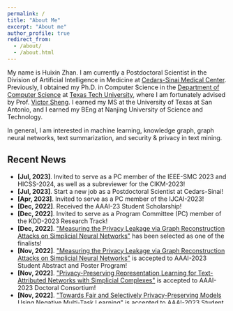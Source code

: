 ```yaml
---
permalink: /
title: "About Me"
excerpt: "About me"
author_profile: true
redirect_from: 
  - /about/
  - /about.html
---
```


My name is Huixin Zhan. I am currently a Postdoctoral Scientist in the Division of Artificial Intelligence in Medicine at [Cedars-Sinai Medical Center](https://www.cedars-sinai.org). Previously, I obtained my Ph.D. in Computer Science in the [Department of Computer Science](https://www.depts.ttu.edu/cs/) at [Texas Tech University](https://www.ttu.edu/), where I am fortunately advised by Prof. [Victor Sheng](https://www.depts.ttu.edu/cs/faculty/victor_sheng/index.php). I earned my MS at the University of Texas at San Antonio, and I earned my BEng at Nanjing University of Science and Technology. 

In general, I am interested in machine learning, knowledge graph, graph neural networks, text summarization, and security & privacy in text mining.

## <i class="fa fa-fw fa-rss "></i> Recent News ##

<ul style="width: auto; height: 300px; overflow: auto">

  <li> <b>[Jul, 2023]</b>. Invited to serve as a PC member of the IEEE-SMC 2023 and HICSS-2024, as well as a subreviewer for the CIKM-2023!</li>
  <li> <b>[Jul, 2023]</b>. Start a new job as a Postdoctoral Scientist at Cedars-Sinai!</li>
  
  <li> <b>[Apr, 2023]</b>. Invited to serve as a PC member of the IJCAI-2023!</li>

  <li> <b>[Dec, 2022]</b>. Received the AAAI-23 Student Scholarship!</li>

  <li> <b>[Dec, 2022]</b>. Invited to serve as a Program Committee (PC) member of the KDD-2023 Research Track!</li>
  
  <li> <b>[Dec, 2022]</b>. <a href="https://huixin-zhan.github.io//publications/">"Measuring the Privacy Leakage via Graph Reconstruction Attacks on Simplicial Neural Networks"</a> has been selected as one of the finalists!</li>

  <li> <b>[Nov, 2022]</b>. <a href="https://huixin-zhan.github.io//publications/">"Measuring the Privacy Leakage via Graph Reconstruction Attacks on Simplicial Neural Networks"</a> is accepted to AAAI-2023 Student Abstract and Poster Program!</li>

  <li> <b>[Nov, 2022]</b>.  <a href="https://huixin-zhan.github.io//publications/">"Privacy-Preserving Representation Learning for Text-Attributed Networks with Simplicial Complexes"</a> is accepted to AAAI-2023 Doctoral Consortium!</li>

  <li> <b>[Nov, 2022]</b>.  <a href="https://huixin-zhan.github.io//publications/">"Towards Fair and Selectively Privacy-Preserving Models Using Negative Multi-Task Learning"</a> is accepted to AAAI-2023 Student Abstract and Poster Program!</li>
  
</ul>


